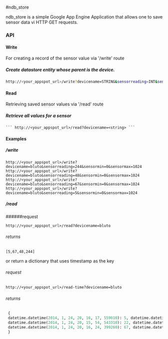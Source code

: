 #ndb_store

   ndb_store is a simple Google App Engine Application that allows one to save sensor data vi HTTP GET requests. 

### API

#### Write
For creating a record of the sensor value via '/write' route
 
##### Create datastore entity whose parent is the device.
```bash
http://<your_appspot_url>/write?devicename=STRING&sensorreading=INT&sensormin=INT&sensormax=INT
```
 
#### Read  
Retrieving saved sensor values via '/read' route 

##### Retrieve all values for a sensor
    ``` http://<your_appspot_url>/read?devicename=<string> ```

#### Examples

##### /write
```
http://<your_appspot_url>/write?devicename=bluto&sensorreading=244&sensormin=0&sensormax=1024
http://<your_appspot_url>/write?devicename=bluto&sensorreading=48&sensormin=0&sensormax=1024
http://<your_appspot_url>/write?devicename=bluto&sensorreading=67&sensormin=0&sensormax=1024
http://<your_appspot_url>/write?devicename=bluto&sensorreading=5&sensormin=0&sensormax=1024
```
 
##### /read 
######request
```
http://<your_appspot_url>/read?devicename=bluto
``` 
###### returns
 ```
 [5,67,48,244]
 ```
 
or return a dictionary that uses timestamp as the key 
###### request
```
http://<your_appspot_url>/read-time?devicename=bluto
```
###### returns
```python
 {
 datetime.datetime(2014, 1, 24, 20, 16, 17, 559010): 5, datetime.datetime(2014, 1, 24, 20, 16, 38, 818940): 48,
 datetime.datetime(2014, 1, 24, 20, 15, 54, 543310): 22, datetime.datetime(2014, 1, 24, 20, 16, 10, 965960): 244,
 datetime.datetime(2014, 1, 24, 20, 16, 24, 399260): 67, datetime.datetime(2014, 1, 24, 20, 16, 1, 335910): 244
 }
 ```
 
 
 
 
